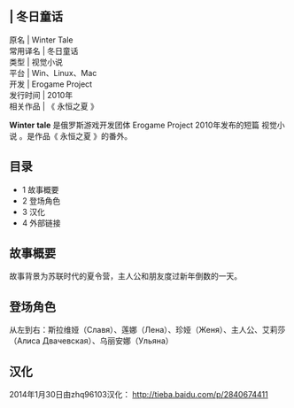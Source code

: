 |  冬日童话  
---  
原名  |  Winter Tale   
常用译名  |  冬日童话   
类型  |  视觉小说   
平台  |  Win、Linux、Mac   
开发  |  Erogame Project   
发行时间  |  2010年   
相关作品  |  《  永恒之夏  》   
  
**Winter tale** 是俄罗斯游戏开发团体  Erogame Project  2010年发布的短篇  视觉小说  。是作品《  永恒之夏
》的番外。

##  目录

  * 1  故事概要 
  * 2  登场角色 
  * 3  汉化 
  * 4  外部链接 

##  故事概要

故事背景为苏联时代的夏令营，主人公和朋友度过新年倒数的一天。

##  登场角色

从左到右：斯拉维娅（Славя）、莲娜（Лена）、珍娅（Женя）、主人公、艾莉莎（Алиса Двачевская）、乌丽安娜（Ульяна）

##  汉化

2014年1月30日由zhq96103汉化：  http://tieba.baidu.com/p/2840674411